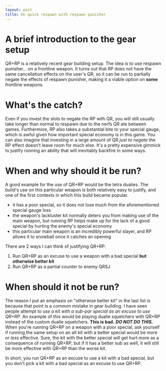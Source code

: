 ```yaml
---
layout: post
title: On quick respawn with respawn punisher
---
```


# A brief introduction to the gear setup

QR+RP is a relatively recent gear building setup. The idea is to use respawn punisher... on a frontline weapon. It turns out that RP does not have the same cancellation effects on the user's QR, so it can be run to partially negate the effects of respawn punisher, making it a viable option on **some** frontline weapons.

# What's the catch?

Even if you invest the slots to negate the RP with QR, you will still usually take longer than normal to respawn due to the nerfs QR ate between games. Furthermore, RP also takes a substantial bite to your special gauge, which is awful given how important special economy is in this game. You can also imagine that investing in a large amount of QR *just to negate* the RP effect doesn't leave room for much else. It's a pretty expensive gimmick to justify running an ability that will inevitably backfire in some ways.

# When and why should it be run?

A good example for the use of QR+RP would be the tetra dualies. The build's use on this particular weapon is both relatively easy to justify, and one of the first contexts in which this build became popular.

- it has a poor special, so it does not lose much from the aforementioned special gauge loss
- the weapon's lackluster kit normally deters you from making use of the main weapon, but running RP helps make up for the lack of a good special by hurting the enemy's special economy
- this particular main weapon is an incredibly powerful slayer, and RP allows it to snowball once it catches an opening

There are 2 ways I can think of justifying QR+RP.

1. Run QR+RP as an excuse to use a weapon with a bad special **but otherwise better kit**
2. Run QR+RP as a partial counter to enemy QRSJ

# When should it not be run?

The reason I put an emphasis on "otherwise better kit" in the last list is because that point is a common mistake in gear building. I have seen people attempt to *use a kit with a sub-par special as an excuse to use QR+RP*. An example of this would be playing dualie squelchers with QR+RP instead of the custom dualie squelchers. **This is bad.** ***DO NOT DO THIS.*** When you're running QR+RP on a weapon with a poor special, ask yourself if running the same setup on an alt kit with a better special would be more or less effective. Sure, the kit with the better special will get hurt more as a consequence of running QR+RP, but if it has a better sub as well, it will still be more effective with QR+RP than the worse kit.

In short, you run QR+RP as an excuse to use a kit with a bad special, but you don't pick a kit with a bad special as an excuse to use QR+RP.
